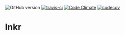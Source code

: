 ![GitHub version](https://img.shields.io/github/release/usommerl/lnkr.svg)
[![travis-ci](https://travis-ci.org/usommerl/lnkr.svg?branch=master)](https://travis-ci.org/usommerl/lnkr)
[![Code Climate](https://codeclimate.com/github/usommerl/lnkr/badges/gpa.svg)](https://codeclimate.com/github/usommerl/lnkr)
[![codecov](https://codecov.io/gh/usommerl/lnkr/branch/master/graph/badge.svg)](https://codecov.io/gh/usommerl/lnkr)
# lnkr
